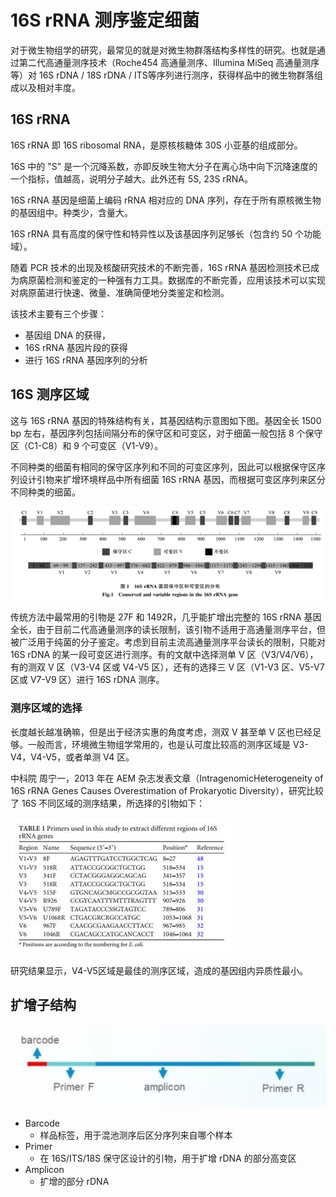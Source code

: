 # 16S rRNA 测序鉴定细菌

对于微生物组学的研究，最常见的就是对微生物群落结构多样性的研究。也就是通过第二代高通量测序技术（Roche454 高通量测序、Illumina MiSeq 高通量测序等）对 16S rDNA / 18S rDNA / ITS等序列进行测序，获得样品中的微生物群落组成以及相对丰度。

## 16S rRNA

16S rRNA 即 16S ribosomal RNA，是原核核糖体 30S 小亚基的组成部分。

16S 中的 "S" 是一个沉降系数，亦即反映生物大分子在离心场中向下沉降速度的一个指标，值越高，说明分子越大。此外还有 5S, 23S rRNA。

16S rRNA 基因是细菌上编码 rRNA 相对应的 DNA 序列，存在于所有原核微生物的基因组中。种类少，含量大。

16S rRNA 具有高度的保守性和特异性以及该基因序列足够长（包含约 50 个功能域）。

随着 PCR 技术的出现及核酸研究技术的不断完善，16S rRNA 基因检测技术已成为病原菌检测和鉴定的一种强有力工具。数据库的不断完善，应用该技术可以实现对病原菌进行快速、微量、准确简便地分类鉴定和检测。

该技术主要有三个步骤：

+ 基因组 DNA 的获得，
+ 16S rRNA 基因片段的获得
+ 进行 16S rRNA 基因序列的分析

## 16S 测序区域

这与 16S rRNA 基因的特殊结构有关，其基因结构示意图如下图。基因全长 1500 bp 左右，基因序列包括间隔分布的保守区和可变区，对于细菌一般包括 8 个保守区（C1-C8）和 9 个可变区（V1-V9）。

不同种类的细菌有相同的保守区序列和不同的可变区序列，因此可以根据保守区序列设计引物来扩增环境样品中所有细菌 16S rRNA 基因，而根据可变区序列来区分不同种类的细菌。

![img](16SrRNA测序鉴定细菌.assets/format,png.png)

传统方法中最常用的引物是 27F 和 1492R，几乎能扩增出完整的 16S rRNA 基因全长，由于目前二代高通量测序的读长限制，该引物不适用于高通量测序平台，但被广泛用于纯菌的分子鉴定。考虑到目前主流高通量测序平台读长的限制，只能对 16S rDNA 的某一段可变区进行测序。有的文献中选择测单 V 区（V3/V4/V6），有的测双 V 区（V3-V4 区或 V4-V5 区），还有的选择三 V 区（V1-V3 区、V5-V7 区或 V7-V9 区）进行 16S rDNA 测序。

### 测序区域的选择

长度越长越准确嘛，但是出于经济实惠的角度考虑，测双 V 甚至单 V 区也已经足够。一般而言，环境微生物组学常用的，也是认可度比较高的测序区域是 V3-V4，V4-V5，或者单测 V4 区。



中科院 周宁一，2013 年在 AEM 杂志发表文章（IntragenomicHeterogeneity of 16S rRNA Genes Causes Overestimation of Prokaryotic Diversity），研究比较了 16S 不同区域的测序结果，所选择的引物如下：

![img](16SrRNA测序鉴定细菌.assets/format,png-166731175703111.png)

研究结果显示，V4-V5区域是最佳的测序区域，造成的基因组内异质性最小。

## 扩增子结构

![image-20221101221423606](16SrRNA测序鉴定细菌.assets/image-20221101221423606.png)

+ Barcode
  + 样品标签，用于混池测序后区分序列来自哪个样本
+ Primer
  + 在 16S/ITS/18S 保守区设计的引物，用于扩增 rDNA 的部分高变区
+ Amplicon
  + 扩增的部分 rDNA